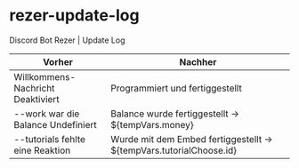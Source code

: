 # rezer-update-log
Discord Bot Rezer | Update Log 

Vorher | Nachher
------------ | -------------
Willkommens-Nachricht Deaktiviert | Programmiert und fertiggestellt
--work war die Balance Undefiniert | Balance wurde fertiggestellt -> ${tempVars.money} 
--tutorials fehlte eine Reaktion | Wurde mit dem Embed fertiggestellt -> ${tempVars.tutorialChoose.id}

